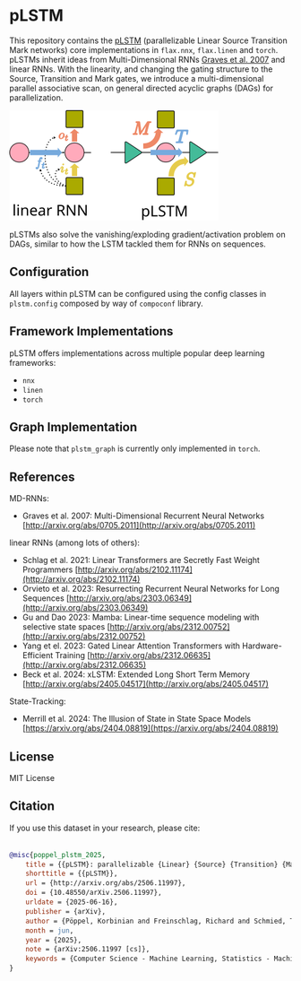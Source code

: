 # pLSTM

This repository contains the [pLSTM](https://arxiv.org/abs/2506.11997) (parallelizable Linear Source Transition Mark networks) core implementations in `flax.nnx`, `flax.linen` and `torch`.
pLSTMs inherit ideas from Multi-Dimensional RNNs [Graves et al. 2007](http://arxiv.org/abs/0705.2011) and linear RNNs.
With the linearity, and changing the gating structure to the Source, Transition and Mark gates, we introduce a multi-dimensional parallel associative scan, on general directed acyclic graphs (DAGs) for parallelization.

![](./linearRNN_vs_pLSTM.svg)

pLSTMs also solve the vanishing/exploding gradient/activation problem on DAGs, similar to how the LSTM tackled them for RNNs on sequences.


## Configuration

All layers within pLSTM can be configured using the config classes in `plstm.config` composed by way of `compoconf` library.

## Framework Implementations

pLSTM offers implementations across multiple popular deep learning frameworks:
- `nnx`
- `linen`
- `torch`


## Graph Implementation

Please note that `plstm_graph` is currently only implemented in `torch`.


## References

MD-RNNs:
- Graves et al. 2007: Multi-Dimensional Recurrent Neural Networks [http://arxiv.org/abs/0705.2011](http://arxiv.org/abs/0705.2011)

linear RNNs (among lots of others):
- Schlag et al. 2021: Linear Transformers are Secretly Fast Weight Programmers [http://arxiv.org/abs/2102.11174](http://arxiv.org/abs/2102.11174)
- Orvieto et al. 2023: Resurrecting Recurrent Neural Networks for Long Sequences [http://arxiv.org/abs/2303.06349](http://arxiv.org/abs/2303.06349)
- Gu and Dao 2023: Mamba: Linear-time sequence modeling with selective state spaces [http://arxiv.org/abs/2312.00752](http://arxiv.org/abs/2312.00752)
- Yang et el. 2023: Gated Linear Attention Transformers with Hardware-Efficient Training [http://arxiv.org/abs/2312.06635](http://arxiv.org/abs/2312.06635)
- Beck et al. 2024: xLSTM: Extended Long Short Term Memory [http://arxiv.org/abs/2405.04517](http://arxiv.org/abs/2405.04517)

State-Tracking:
- Merrill et al. 2024: The Illusion of State in State Space Models [https://arxiv.org/abs/2404.08819](https://arxiv.org/abs/2404.08819)


## License

MIT License

## Citation

If you use this dataset in your research, please cite:

```bibtex

@misc{poppel_plstm_2025,
	title = {{pLSTM}: parallelizable {Linear} {Source} {Transition} {Mark} networks},
	shorttitle = {{pLSTM}},
	url = {http://arxiv.org/abs/2506.11997},
	doi = {10.48550/arXiv.2506.11997},
	urldate = {2025-06-16},
	publisher = {arXiv},
	author = {Pöppel, Korbinian and Freinschlag, Richard and Schmied, Thomas and Lin, Wei and Hochreiter, Sepp},
	month = jun,
	year = {2025},
	note = {arXiv:2506.11997 [cs]},
	keywords = {Computer Science - Machine Learning, Statistics - Machine Learning},
}

```
